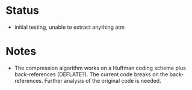 # Status
- initial testing, unable to extract anything atm

# Notes
- The compression algorithm works on a Huffman coding scheme plus back-references (DEFLATE?). The current code breaks on the back-references. Further analysis of the original code is needed.